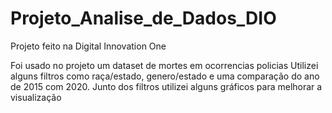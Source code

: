 # Projeto_Analise_de_Dados_DIO
 Projeto feito na Digital Innovation One
 
 Foi usado no projeto um dataset de mortes em ocorrencias policias
 Utilizei alguns filtros como raça/estado, genero/estado e uma comparação do ano de 2015 com 2020.
 Junto dos filtros utilizei alguns gráficos para melhorar a visualização
 
